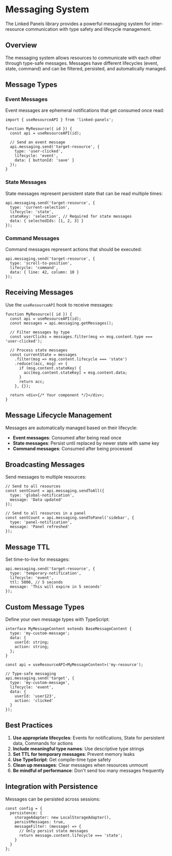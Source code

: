 # Messaging System

The Linked Panels library provides a powerful messaging system for inter-resource communication with type safety and lifecycle management.

## Overview

The messaging system allows resources to communicate with each other through type-safe messages. Messages have different lifecycles (event, state, command) and can be filtered, persisted, and automatically managed.

## Message Types

### Event Messages
Event messages are ephemeral notifications that get consumed once read:

```tsx
import { useResourceAPI } from 'linked-panels';

function MyResource({ id }) {
  const api = useResourceAPI(id);
  
  // Send an event message
  api.messaging.send('target-resource', {
    type: 'user-clicked',
    lifecycle: 'event',
    data: { buttonId: 'save' }
  });
}
```

### State Messages
State messages represent persistent state that can be read multiple times:

```tsx
api.messaging.send('target-resource', {
  type: 'current-selection',
  lifecycle: 'state',
  stateKey: 'selection', // Required for state messages
  data: { selectedIds: [1, 2, 3] }
});
```

### Command Messages
Command messages represent actions that should be executed:

```tsx
api.messaging.send('target-resource', {
  type: 'scroll-to-position',
  lifecycle: 'command',
  data: { line: 42, column: 10 }
});
```

## Receiving Messages

Use the `useResourceAPI` hook to receive messages:

```tsx
function MyResource({ id }) {
  const api = useResourceAPI(id);
  const messages = api.messaging.getMessages();
  
  // Filter messages by type
  const userClicks = messages.filter(msg => msg.content.type === 'user-clicked');
  
  // Process state messages
  const currentState = messages
    .filter(msg => msg.content.lifecycle === 'state')
    .reduce((acc, msg) => {
      if (msg.content.stateKey) {
        acc[msg.content.stateKey] = msg.content.data;
      }
      return acc;
    }, {});
  
  return <div>{/* Your component */}</div>;
}
```

## Message Lifecycle Management

Messages are automatically managed based on their lifecycle:

- **Event messages**: Consumed after being read once
- **State messages**: Persist until replaced by newer state with same key
- **Command messages**: Consumed after being processed

## Broadcasting Messages

Send messages to multiple resources:

```tsx
// Send to all resources
const sentCount = api.messaging.sendToAll({
  type: 'global-notification',
  message: 'Data updated'
});

// Send to all resources in a panel
const sentCount = api.messaging.sendToPanel('sidebar', {
  type: 'panel-notification',
  message: 'Panel refreshed'
});
```

## Message TTL

Set time-to-live for messages:

```tsx
api.messaging.send('target-resource', {
  type: 'temporary-notification',
  lifecycle: 'event',
  ttl: 5000, // 5 seconds
  message: 'This will expire in 5 seconds'
});
```

## Custom Message Types

Define your own message types with TypeScript:

```tsx
interface MyMessageContent extends BaseMessageContent {
  type: 'my-custom-message';
  data: {
    userId: string;
    action: string;
  };
}

const api = useResourceAPI<MyMessageContent>('my-resource');

// Type-safe messaging
api.messaging.send('target', {
  type: 'my-custom-message',
  lifecycle: 'event',
  data: {
    userId: 'user123',
    action: 'clicked'
  }
});
```

## Best Practices

1. **Use appropriate lifecycles**: Events for notifications, State for persistent data, Commands for actions
2. **Include meaningful type names**: Use descriptive type strings
3. **Set TTL for temporary messages**: Prevent memory leaks
4. **Use TypeScript**: Get compile-time type safety
5. **Clean up messages**: Clear messages when resources unmount
6. **Be mindful of performance**: Don't send too many messages frequently

## Integration with Persistence

Messages can be persisted across sessions:

```tsx
const config = {
  persistence: {
    storageAdapter: new LocalStorageAdapter(),
    persistMessages: true,
    messageFilter: (message) => {
      // Only persist state messages
      return message.content.lifecycle === 'state';
    }
  }
};
``` 